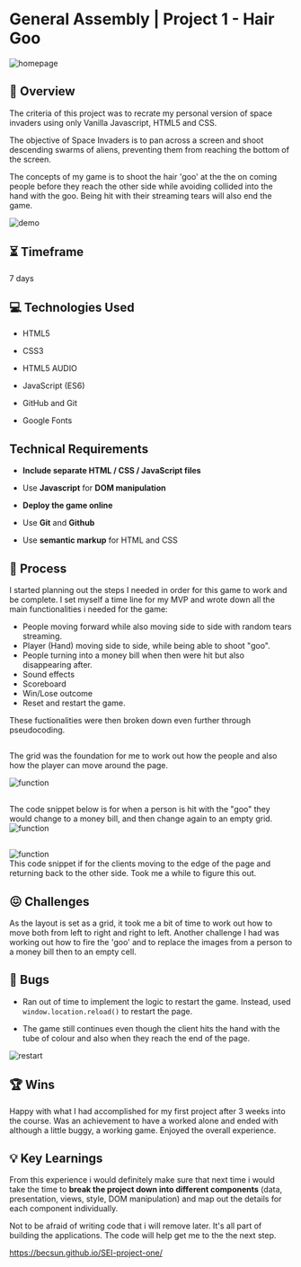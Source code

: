   
  

# General Assembly | Project 1 - Hair Goo

  

![homepage](readmeAssets/hair-gooHomepage.png)

  
  

## :star2: Overview

  

The criteria of this project was to recrate my personal version of space invaders using only Vanilla Javascript, HTML5 and CSS.

  

The objective of Space Invaders is to pan across a screen and shoot descending swarms of aliens, preventing them from reaching the bottom of the screen.

  

The concepts of my game is to shoot the hair 'goo' at the the on coming people before they reach the other side while avoiding collided into the hand with the goo. Being hit with their streaming tears will also end the game.

  

![demo](readmeAssets/goo-giff.gif)

  
  
  

## :hourglass_flowing_sand: Timeframe

  

7 days

  
  
  

## :computer: Technologies Used

  

* HTML5

  

* CSS3

  

* HTML5 AUDIO

  

* JavaScript (ES6)

  

* GitHub and Git

  

* Google Fonts

  

## Technical Requirements

  

-  **Include separate HTML / CSS / JavaScript files**

- Use **Javascript** for **DOM manipulation**

-  **Deploy the game online**

- Use **Git** and **Github**

- Use **semantic markup** for HTML and CSS

  

  
## :pencil: Process

I started planning out the steps I needed in order for this game to work and be complete. I set myself a time line for my MVP and wrote down all the main functionalities i needed for the game:
- People moving forward while also moving side to side with random tears streaming.
- Player (Hand) moving side to side, while being able to shoot "goo".
- People turning into a money bill when then were hit but also disappearing after.
- Sound effects
- Scoreboard
- Win/Lose outcome
- Reset and restart the game.

These fuctionalities were then broken down even further through pseudocoding.


##
 The grid was the foundation for me to work out how the people and also how the player can move around the page.

![function](readmeAssets/grid.png)
##
The code snippet below is for when a person is hit with the "goo" they would change to a money bill, and then change again to an empty grid.
![function](readmeAssets/changeToMoney.png)
##
![function](readmeAssets/goo-funtion.png)
<br>
This code snippet if for the clients moving to the edge of the page and returning back to the other side. Took me a while to figure this out.



  

## :confounded: Challenges

As the layout is set as a grid, it took me a bit of time to work out how to move both from left to right and right to left. Another challenge I had was working out how to fire the 'goo' and to replace the images from a person to a money bill then to an empty cell.

  

## :bug: Bugs

- Ran out of time to implement the logic to restart the game. Instead, used `window.location.reload()` to restart the page.

- The game still continues even though the client hits the hand with the tube of colour and also when they reach the end of the page.

![restart](readmeAssets/restartGame.png)

  
  

## :trophy: Wins

Happy with what I had accomplished for my first project after 3 weeks into the course. Was an achievement to have a worked alone and ended with although a little buggy, a working game. Enjoyed the overall experience.

## :bulb: Key Learnings

From this experience i would definitely make sure that next time i would take the time to ****break the project down into different components**** (data, presentation, views, style, DOM manipulation) and map out the details for each component individually. 

Not to be afraid of writing code that i will remove later. It's all part of building the applications. The code will help get me to the the next step.


https://becsun.github.io/SEI-project-one/